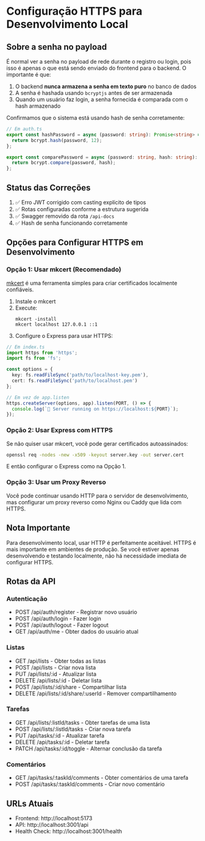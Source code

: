 # Configuração HTTPS para Desenvolvimento Local

## Sobre a senha no payload

É normal ver a senha no payload de rede durante o registro ou login, pois isso é apenas o que está sendo enviado do frontend para o backend. O importante é que:

1. O backend **nunca armazena a senha em texto puro** no banco de dados
2. A senha é hashada usando `bcryptjs` antes de ser armazenada
3. Quando um usuário faz login, a senha fornecida é comparada com o hash armazenado

Confirmamos que o sistema está usando hash de senha corretamente:

```typescript
// Em auth.ts
export const hashPassword = async (password: string): Promise<string> => {
  return bcrypt.hash(password, 12);
};

export const comparePassword = async (password: string, hash: string): Promise<boolean> => {
  return bcrypt.compare(password, hash);
};
```

## Status das Correções

1. ✅ Erro JWT corrigido com casting explícito de tipos
2. ✅ Rotas configuradas conforme a estrutura sugerida
3. ✅ Swagger removido da rota `/api-docs`
4. ✅ Hash de senha funcionando corretamente

## Opções para Configurar HTTPS em Desenvolvimento

### Opção 1: Usar mkcert (Recomendado)

[mkcert](https://github.com/FiloSottile/mkcert) é uma ferramenta simples para criar certificados localmente confiáveis.

1. Instale o mkcert
2. Execute:
   ```
   mkcert -install
   mkcert localhost 127.0.0.1 ::1
   ```
3. Configure o Express para usar HTTPS:

```typescript
// Em index.ts
import https from 'https';
import fs from 'fs';

const options = {
  key: fs.readFileSync('path/to/localhost-key.pem'),
  cert: fs.readFileSync('path/to/localhost.pem')
};

// Em vez de app.listen
https.createServer(options, app).listen(PORT, () => {
  console.log(`🚀 Server running on https://localhost:${PORT}`);
});
```

### Opção 2: Usar Express com HTTPS

Se não quiser usar mkcert, você pode gerar certificados autoassinados:

```bash
openssl req -nodes -new -x509 -keyout server.key -out server.cert
```

E então configurar o Express como na Opção 1.

### Opção 3: Usar um Proxy Reverso

Você pode continuar usando HTTP para o servidor de desenvolvimento, mas configurar um proxy reverso como Nginx ou Caddy que lida com HTTPS.

## Nota Importante

Para desenvolvimento local, usar HTTP é perfeitamente aceitável. HTTPS é mais importante em ambientes de produção. Se você estiver apenas desenvolvendo e testando localmente, não há necessidade imediata de configurar HTTPS.

## Rotas da API

### Autenticação
- POST /api/auth/register - Registrar novo usuário
- POST /api/auth/login - Fazer login
- POST /api/auth/logout - Fazer logout
- GET /api/auth/me - Obter dados do usuário atual

### Listas
- GET /api/lists - Obter todas as listas
- POST /api/lists - Criar nova lista
- PUT /api/lists/:id - Atualizar lista
- DELETE /api/lists/:id - Deletar lista
- POST /api/lists/:id/share - Compartilhar lista
- DELETE /api/lists/:id/share/:userId - Remover compartilhamento

### Tarefas
- GET /api/lists/:listId/tasks - Obter tarefas de uma lista
- POST /api/lists/:listId/tasks - Criar nova tarefa
- PUT /api/tasks/:id - Atualizar tarefa
- DELETE /api/tasks/:id - Deletar tarefa
- PATCH /api/tasks/:id/toggle - Alternar conclusão da tarefa

### Comentários
- GET /api/tasks/:taskId/comments - Obter comentários de uma tarefa
- POST /api/tasks/:taskId/comments - Criar novo comentário

## URLs Atuais

- Frontend: http://localhost:5173
- API: http://localhost:3001/api
- Health Check: http://localhost:3001/health